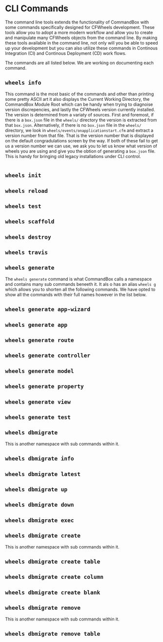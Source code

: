 # CLI Commands

The command line tools extends the functionality of CommandBox with some commands specifically designed for CFWheels
development. These tools allow you to adopt a more modern workflow and allow you to create and manipulate many CFWheels
objects from the command line. By making these tools available in the command line, not only will you be able to speed up
your development but you can also utilize these commands in Continous Integration (CI) and Continous Deployment (CD) work flows.

The commands are all listed below. We are working on documenting each command.

## `wheels info`

This command is the most basic of the commands and other than printing some pretty ASCII art it also displays the Current Working Directory, the CommandBox Module Root which can be handy when trying to diagnoise version discrepencies, and lastly the CFWheels version currently installed. The version is determined from a variaty of sources. First and foremost, if there is a `box.json` file in the `wheels/` directory the version is extracted from that `box.json`. Alternatively, if there is no `box.json` file in the `wheels/` directory, we look in `wheels/events/onapplicationstart.cfm` and extract a version number from that file. That is the version number that is displayed on the default congradulations screen by the way. If both of these fail to get us a version number we can use, we ask you to let us know what version of wheels you are using and give you the obtion of generating a `box.json` file. This is handy for bringing old legacy installations under CLI control.

```

```

## `wheels init`
## `wheels reload`
## `wheels test`
## `wheels scaffold`
## `wheels destroy`
## `wheels travis`
## `wheels generate`

The `wheels generate` command is what CommandBox calls a namespace and contains many sub commands beneeth it. It als o has an alias `wheels g` which allows you to shorten all the following commands. We have opted to show all the commands with their full names however in the list below.

## `wheels generate app-wizard`
## `wheels generate app`
## `wheels generate route`
## `wheels generate controller`
## `wheels generate model`
## `wheels generate property`
## `wheels generate view`
## `wheels generate test`
## `wheels dbmigrate`
This is another namespace with sub commands within it.
## `wheels dbmigrate info`
## `wheels dbmigrate latest`
## `wheels dbmigrate up`
## `wheels dbmigrate down`
## `wheels dbmigrate exec`
## `wheels dbmigrate create`
This is another namespace with sub commands within it.
## `wheels dbmigrate create table`
## `wheels dbmigrate create column`
## `wheels dbmigrate create blank`
## `wheels dbmigrate remove`
This is another namespace with sub commands within it.
## `wheels dbmigrate remove table`
